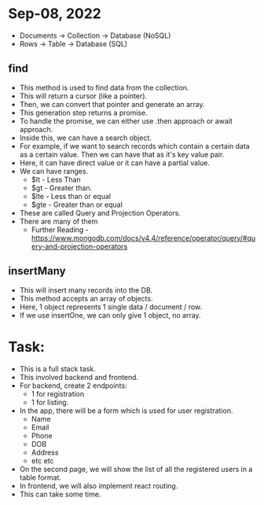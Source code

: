# Sep-08, 2022

- Documents -> Collection -> Database (NoSQL)
- Rows -> Table -> Database (SQL)

## find
- This method is used to find data from the collection.
- This will return a cursor (like a pointer).
- Then, we can convert that pointer and generate an array.
- This generation step returns a promise.
- To handle the promise, we can either use .then approach or await approach.
- Inside this, we can have a search object.
- For example, if we want to search records which contain a certain data as a certain value. Then we can have that as it's key value pair.
- Here, it can have direct value or it can have a partial value.
- We can have ranges. 
    - $lt - Less Than
    - $gt - Greater than.
    - $lte - Less than or equal
    - $gte - Greater than or equal
- These are called Query and Projection Operators.
- There are many of them
  - Further Reading - https://www.mongodb.com/docs/v4.4/reference/operator/query/#query-and-projection-operators


## insertMany
- This will insert many records into the DB.
- This method accepts an array of objects.
- Here, 1 object represents 1 single data / document / row.
- If we use insertOne, we can only give 1 object, no array.

# Task:
- This is a full stack task.
- This involved backend and frontend.
- For backend, create 2 endpoints:
  - 1 for registration
  - 1 for listing.
- In the app, there will be a form which is used for user registration.
  - Name
  - Email
  - Phone
  - DOB
  - Address
  - etc etc
- On the second page, we will show the list of all the registered users in a table format.
- In frontend, we will also implement react routing.
- This can take some time.